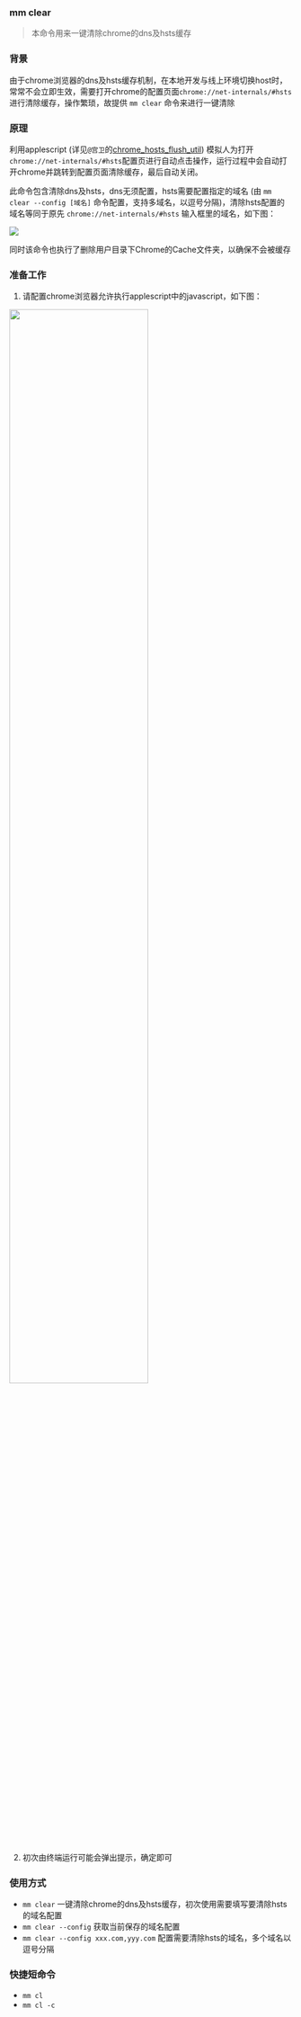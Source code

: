 ### mm clear 

> 本命令用来一键清除chrome的dns及hsts缓存 

### 背景
由于chrome浏览器的dns及hsts缓存机制，在本地开发与线上环境切换host时，常常不会立即生效，需要打开chrome的配置页面`chrome://net-internals/#hsts`进行清除缓存，操作繁琐，故提供 `mm clear` 命令来进行一键清除

### 原理
利用applescript (详见`@宫卫`的[chrome_hosts_flush_util](https://github.com/gongeek/chrome_hosts_flush_util)) 模拟人为打开`chrome://net-internals/#hsts`配置页进行自动点击操作，运行过程中会自动打开chrome并跳转到配置页面清除缓存，最后自动关闭。

此命令包含清除dns及hsts，dns无须配置，hsts需要配置指定的域名 (由 `mm clear --config [域名]` 命令配置，支持多域名，以逗号分隔)，清除hsts配置的域名等同于原先 `chrome://net-internals/#hsts` 输入框里的域名，如下图：

<img src="https://img.alicdn.com/tfs/TB1p_ZBlND1gK0jSZFyXXciOVXa-1560-194.png">

同时该命令也执行了删除用户目录下Chrome的Cache文件夹，以确保不会被缓存



### 准备工作
1. 请配置chrome浏览器允许执行applescript中的javascript，如下图：

<img src="https://img.alicdn.com/tfs/TB1cnuKlFY7gK0jSZKzXXaikpXa-1088-702.png" style="width:70%;" />

2. 初次由终端运行可能会弹出提示，确定即可


### 使用方式

* `mm clear` 一键清除chrome的dns及hsts缓存，初次使用需要填写要清除hsts的域名配置
* `mm clear --config` 获取当前保存的域名配置
* `mm clear --config xxx.com,yyy.com` 配置需要清除hsts的域名，多个域名以逗号分隔


### 快捷短命令

* `mm cl`
* `mm cl -c`